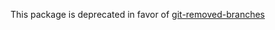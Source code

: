 This package is deprecated in favor of [git-removed-branches](https://github.com/nemisj/git-removed-branches)
